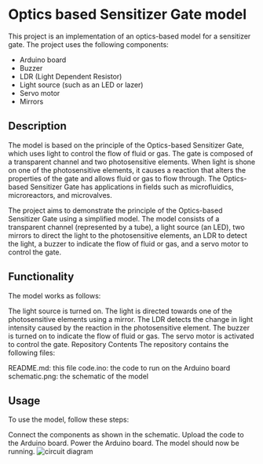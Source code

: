# Optics based Sensitizer Gate model
This project is an implementation of an optics-based model for a sensitizer gate. The project uses the following components:

* Arduino board
* Buzzer
* LDR (Light Dependent Resistor)
* Light source (such as an LED or lazer)
* Servo motor
* Mirrors

## Description
The model is based on the principle of the Optics-based Sensitizer Gate, which uses light to control the flow of fluid or gas. The gate is composed of a transparent channel and two photosensitive elements. When light is shone on one of the photosensitive elements, it causes a reaction that alters the properties of the gate and allows fluid or gas to flow through. The Optics-based Sensitizer Gate has applications in fields such as microfluidics, microreactors, and microvalves.

The project aims to demonstrate the principle of the Optics-based Sensitizer Gate using a simplified model. The model consists of a transparent channel (represented by a tube), a light source (an LED), two mirrors to direct the light to the photosensitive elements, an LDR to detect the light, a buzzer to indicate the flow of fluid or gas, and a servo motor to control the gate.

## Functionality
The model works as follows:

The light source is turned on.
The light is directed towards one of the photosensitive elements using a mirror.
The LDR detects the change in light intensity caused by the reaction in the photosensitive element.
The buzzer is turned on to indicate the flow of fluid or gas.
The servo motor is activated to control the gate.
Repository Contents
The repository contains the following files:

README.md: this file
code.ino: the code to run on the Arduino board
schematic.png: the schematic of the model

## Usage
To use the model, follow these steps:

Connect the components as shown in the schematic.
Upload the code to the Arduino board.
Power the Arduino board.
The model should now be running.
![circuit diagram](https://ibb.co/cJk0KWY)
